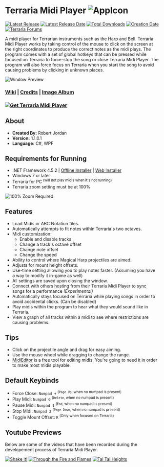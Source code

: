 # Terraria Midi Player ![AppIcon](http://i.imgur.com/a6EWzOg.png)

[![Latest Release](https://img.shields.io/github/release/trigger-death/TerrariaMidiPlayer.svg?style=flat&label=version)](https://github.com/trigger-death/TerrariaMidiPlayer/releases/latest)
[![Latest Release Date](https://img.shields.io/github/release-date-pre/trigger-death/TerrariaMidiPlayer.svg?style=flat&label=released)](https://github.com/trigger-death/TerrariaMidiPlayer/releases/latest)
[![Total Downloads](https://img.shields.io/github/downloads/trigger-death/TerrariaMidiPlayer/total.svg?style=flat)](https://github.com/trigger-death/TerrariaMidiPlayer/releases)
[![Creation Date](https://img.shields.io/badge/created-august%202017-A642FF.svg?style=flat)](https://github.com/trigger-death/TerrariaMidiPlayer/commit/2a6570de78f8c2fd8816b8ba9380614e1badec0f)
[![Terraria Forums](https://img.shields.io/badge/terraria-forums-28A828.svg?style=flat)](https://forums.terraria.org/index.php?threads/61257/)

A midi player for Terrarian instruments such as the Harp and Bell. Terraria Midi Player works by taking control of the mouse to click on the screen at the right coordinates to produce the correct notes as the midi plays. The program comes with a set of global hotkeys that can be pressed while focused on Terraria to force-stop the song or close Terraria Midi Player. The program will also force focus on Terraria when you start the song to avoid causing problems by clicking in unknown places.

![Window Preview](https://i.imgur.com/Sjs0sYB.png)

### [Wiki](https://github.com/trigger-death/TerrariaMidiPlayer/wiki) | [Credits](https://github.com/trigger-death/TerrariaMidiPlayer/wiki/Credits) | [Image Album](http://imgur.com/a/LtTvj)

### [![Get Terraria Midi Player](http://i.imgur.com/klNsxtL.png)](https://github.com/trigger-death/TerrariaMidiPlayer/releases/latest)

## About

* **Created By:** Robert Jordan
* **Version:** 1.1.0.1
* **Language:** C#, WPF

## Requirements for Running
* .NET Framework 4.5.2 | [Offline Installer](https://www.microsoft.com/en-us/download/details.aspx?id=42642) | [Web Installer](https://www.microsoft.com/en-us/download/details.aspx?id=42643)
* Windows 7 or later
* Terraria for PC <sup>(will not play midis when it's not running)</sup>
* Terraria zoom setting must be at 100%

![100% Zoom Required](http://i.imgur.com/hZ9tm0U.png)

## Features
* Load Midis or ABC Notation files.
* Automatically attempts to fit notes within Terraria's two octaves.
* Midi customization:
  * Enable and disable tracks
  * Change a track's octave offset
  * Change note offset
  * Change the speed
* Ability to control where Magical Harp projectiles are aimed.
* Adjusts for mount height offsets.
* Use-time setting allowing you to play notes faster. (Assuming you have a way to modify it in-game as well)
* All settings are saved upon closing the window.
* Connect with others hosting from their Terraria Midi Player to sync songs for a performance *(Experimental)*
* Automatically stays focused on Terraria while playing songs in order to avoid accidental clicks. (Can be disabled)
* Play midis within the program to hear what they would sound like in Terraria.
* View a graph of all tracks within a midi to see where restrictions are causing problems.

## Tips
* Click on the projectile angle and drag for easy aiming.
* Use the mouse wheel while dragging to change the range.
* [MidiEditor](http://midieditor.sourceforge.net/) is a free tool for editing midis. You're going to need it in order to make most midis playable.

## Default Keybinds
* Force Close: `Numpad +` <sup>(<code>Page Up</code>, when no numpad is present)</sup>
* Play Midi: `Numpad 0` <sup>(<code>Delete</code>, when no numpad is present)</sup>
* Pause Midi: `Numpad 1` <sup>(<code>End</code>, when no numpad is present)</sup>
* Stop Midi: `Numpad 2` <sup>(<code>Page Down</code>, when no numpad is present)</sup>
* Toggle Mount Offset: `R` <sup>(Only when focused on Terraria)</sup>

## Youtube Previews
Below are some of the videos that have been recorded during the developement process of Terraria Midi Player.

[![Shake It!](http://i.imgur.com/GCdPcJm.png)](https://www.youtube.com/watch?v=NsOI2k8nKbQ) [![Through the Fire and Flames](http://i.imgur.com/sHypeWL.png)](https://www.youtube.com/watch?v=BAXK9uwE_BI) [![Tal Tal Heights](http://i.imgur.com/NNsoJCG.png)](https://www.youtube.com/watch?v=rP4O6BsBEh0)
